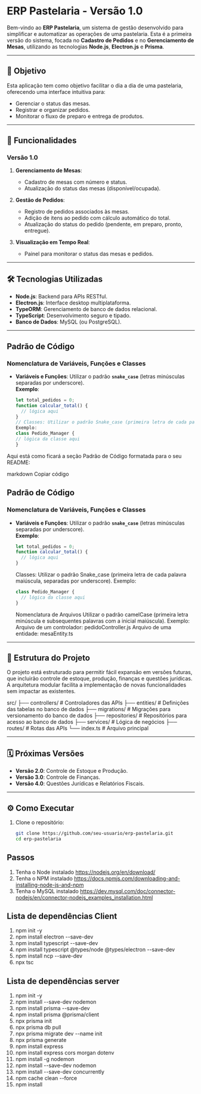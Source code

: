 # ERP Pastelaria - Versão 1.0

Bem-vindo ao **ERP Pastelaria**, um sistema de gestão desenvolvido para simplificar e automatizar as operações de uma pastelaria. Esta é a primeira versão do sistema, focada no **Cadastro de Pedidos** e no **Gerenciamento de Mesas**, utilizando as tecnologias **Node.js**, **Electron.js** e **Prisma**.

---

## 🚀 Objetivo

Esta aplicação tem como objetivo facilitar o dia a dia de uma pastelaria, oferecendo uma interface intuitiva para:

- Gerenciar o status das mesas.
- Registrar e organizar pedidos.
- Monitorar o fluxo de preparo e entrega de produtos.

---

## 🎯 Funcionalidades

### **Versão 1.0**

1. **Gerenciamento de Mesas**:

   - Cadastro de mesas com número e status.
   - Atualização do status das mesas (disponível/ocupada).

2. **Gestão de Pedidos**:

   - Registro de pedidos associados às mesas.
   - Adição de itens ao pedido com cálculo automático do total.
   - Atualização do status do pedido (pendente, em preparo, pronto, entregue).

3. **Visualização em Tempo Real**:
   - Painel para monitorar o status das mesas e pedidos.

---

## 🛠 Tecnologias Utilizadas

- **Node.js**: Backend para APIs RESTful.
- **Electron.js**: Interface desktop multiplataforma.
- **TypeORM**: Gerenciamento de banco de dados relacional.
- **TypeScript**: Desenvolvimento seguro e tipado.
- **Banco de Dados**: MySQL (ou PostgreSQL).

---

## Padrão de Código

### **Nomenclatura de Variáveis, Funções e Classes**

- **Variáveis e Funções**: Utilizar o padrão **`snake_case`** (letras minúsculas separadas por underscore).  
   **Exemplo**:
  ```javascript
  let total_pedidos = 0;
  function calcular_total() {
    // lógica aqui
  }
  // Classes: Utilizar o padrão Snake_case (primeira letra de cada palavra maiúscula, separadas por underscore).
  Exemplo:
  class Pedido_Manager {
  // lógica da classe aqui
  }
  ```

Aqui está como ficará a seção Padrão de Código formatada para o seu README:

markdown
Copiar código

## Padrão de Código

### **Nomenclatura de Variáveis, Funções e Classes**

- **Variáveis e Funções**: Utilizar o padrão **`snake_case`** (letras minúsculas separadas por underscore).  
   **Exemplo**:
  ```javascript
  let total_pedidos = 0;
  function calcular_total() {
    // lógica aqui
  }
  ```
  Classes: Utilizar o padrão Snake_case (primeira letra de cada palavra maiúscula, separadas por underscore).
  Exemplo:
  ```javascript
  class Pedido_Manager {
    // lógica da classe aqui
  }
  ```
  Nomenclatura de Arquivos
  Utilizar o padrão camelCase (primeira letra minúscula e subsequentes palavras com a inicial maiúscula).
  Exemplo:
  Arquivo de um controlador: pedidoController.js
  Arquivo de uma entidade: mesaEntity.ts

---

## 📂 Estrutura do Projeto

O projeto está estruturado para permitir fácil expansão em versões futuras, que incluirão controle de estoque, produção, finanças e questões jurídicas. A arquitetura modular facilita a implementação de novas funcionalidades sem impactar as existentes.

src/ ├── controllers/ # Controladores das APIs ├── entities/ # Definições das tabelas no banco de dados ├── migrations/ # Migrações para versionamento do banco de dados ├── repositories/ # Repositórios para acesso ao banco de dados ├── services/ # Lógica de negócios ├── routes/ # Rotas das APIs └── index.ts # Arquivo principal

---

## 🗓 Próximas Versões

- **Versão 2.0**: Controle de Estoque e Produção.
- **Versão 3.0**: Controle de Finanças.
- **Versão 4.0**: Questões Jurídicas e Relatórios Fiscais.

---

## ⚙️ Como Executar

1. Clone o repositório:
   ```bash
   git clone https://github.com/seu-usuario/erp-pastelaria.git
   cd erp-pastelaria
   ```

## Passos

1. Tenha o Node instalado
   https://nodejs.org/en/download/
1. Tenha o NPM instalado
   https://docs.npmjs.com/downloading-and-installing-node-js-and-npm
1. Tenha o MySQL instalado
   https://dev.mysql.com/doc/connector-nodejs/en/connector-nodejs_examples_installation.html

## Lista de dependências Client

1. npm init -y
1. npm install electron --save-dev
1. npm install typescript --save-dev
1. npm install typescript @types/node @types/electron --save-dev
1. npm install ncp --save-dev
1. npx tsc

## Lista de dependências server

1. npm init -y
1. npm install --save-dev nodemon
1. npm install prisma --save-dev
1. npm install prisma @prisma/client
1. npx prisma init
1. npx prisma db pull
1. npx prisma migrate dev --name init
1. npx prisma generate
1. npm install express
1. npm install express cors morgan dotenv
1. npm install -g nodemon
1. npm install --save-dev nodemon
1. npm install --save-dev concurrently
1. npm cache clean --force
1. npm install
